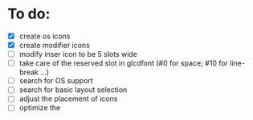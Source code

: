 # To do:
- [x] create os icons
- [x] create modifier icons
- [ ] modify inser icon to be 5 slots wide
- [ ] take care of the reserved slot in glcdfont (\#0 for space; \#10 for line-break ...)
- [ ] search for OS support
- [ ] search for basic layout selection
- [ ] adjust the placement of icons
- [ ] optimize the 
